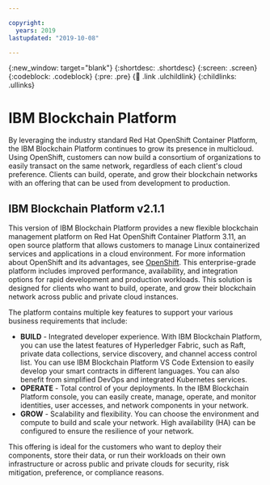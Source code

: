 ```yaml
---

copyright:
  years: 2019
lastupdated: "2019-10-08"

---
```


{:new_window: target="blank"}
{:shortdesc: .shortdesc}
{:screen: .screen}
{:codeblock: .codeblock}
{:pre: .pre}
{:child: .link .ulchildlink}
{:childlinks: .ullinks}


# IBM Blockchain Platform

By leveraging the industry standard Red Hat OpenShift Container Platform, the IBM Blockchain Platform continues to grow its presence in multicloud. Using OpenShift, customers can now build a consortium of organizations to easily transact on the same network, regardless of each client's cloud preference. Clients can build, operate, and grow their blockchain networks with an offering that can be used from development to production.

## IBM Blockchain Platform v2.1.1

This version of IBM Blockchain Platform provides a new flexible blockchain management platform on Red Hat OpenShift Container Platform 3.11, an open source platform that allows customers to manage Linux containerized services and applications in a cloud environment. For more information about OpenShift and its advantages, see [OpenShift](https://www.openshift.com/). This enterprise-grade platform includes improved performance, availability, and integration options for rapid development and production workloads. This solution is designed for clients who want to build, operate, and grow their blockchain network across public and private cloud instances.

The platform contains multiple key features to support your various business requirements that include:
- **BUILD** - Integrated developer experience. With IBM Blockchain Platform, you can use the latest features of Hyperledger Fabric, such as Raft, private data collections, service discovery, and channel access control list. You can use IBM Blockchain Platform VS Code Extension to easily develop your smart contracts in different languages. You can also benefit from simplified DevOps and integrated Kubernetes services.
- **OPERATE** - Total control of your deployments. In the IBM Blockchain Platform console, you can easily create, manage, operate, and monitor identities, user accesses, and network components in your network.
- **GROW** - Scalability and flexibility. You can choose the environment and compute to build and scale your network. High availability (HA) can be configured to ensure the resilience of your network.



This offering is ideal for the customers who want to deploy their components, store their data, or run their workloads on their own infrastructure or across public and private clouds for security, risk mitigation, preference, or compliance reasons.
